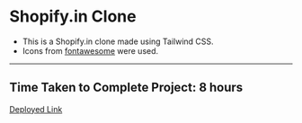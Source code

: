 # Shopify.in Clone

- This is a Shopify.in clone made using Tailwind CSS.
- Icons from [fontawesome](https://fontawesome.com/) were used.

***

## Time Taken to Complete Project: **8 hours**

[Deployed Link](https://saurabh-shopify-clone.netlify.app/)